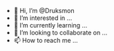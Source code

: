- 👋 Hi, I’m @Druksmon
- 👀 I’m interested in ...
- 🌱 I’m currently learning ...
- 💞️ I’m looking to collaborate on ...
- 📫 How to reach me ...

<!---
Druksmon/Druksmon is a ✨ special ✨ repository because its `README.md` (this file) appears on your GitHub profile.
You can click the Preview link to take a look at your changes.
--->
